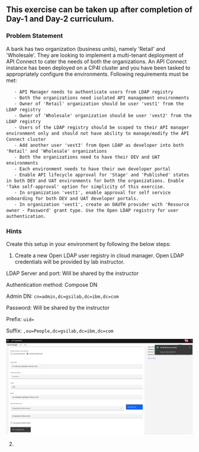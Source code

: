 ## This exercise can be taken up after completion of Day-1 and Day-2 curriculum.

### Problem Statement

A bank has two organization (business units), namely 'Retail' and 'Wholesale'. They are looking to implement a multi-tenant deployment of API Connect to cater the needs of both the organizations. An API Connect instance has been deployed on a CP4I cluster and you have been tasked to appropriately configure the environments. Following requirements must be met:
      
       - API Manager needs to authenticate users from LDAP registry
       - Both the organizations need isolated API management environments
       - Owner of 'Retail' organization should be user 'vest1' from the LDAP registry
       - Owner of 'Wholesale' organization should be user 'vest2' from the LDAP registry
       - Users of the LDAP registry should be scoped to their API manager environment only and should not have ability to manage/modify the API Connect cluster
       - Add another user 'vest3' from Open LDAP as developer into both 'Retail' and 'Wholesale' organizations
       - Both the organizations need to have their DEV and UAT environments
       - Each environment needs to have their own developer portal
       - Enable API lifecycle approval for 'Stage' and 'Published' states in both DEV and UAT environments for both the organizations. Enable 'Take self-approval' option for simplicity of this exercise.
       - In organization 'vest1', enable approval for self service onboarding for both DEV and UAT developer portals.
       - In organization 'vest1', create an OAUTH provider with 'Resource owner - Password' grant type. Use the Open LDAP registry for user authentication.
       




### Hints
Create this setup in your environment by following the below steps:

1) Create a new Open LDAP user registry in cloud manager. Open LDAP credentials will be provided by lab instructor. 

LDAP Server and port: Will be shared by the instructor
      
Authentication method: Compose DN
      
Admin DN: `cn=admin,dc=gsilab,dc=ibm,dc=com`
      
Password: Will be shared by the instructor
      
Prefix: `uid=`
      
Suffix: `,ou=People,dc=gsilab,dc=ibm,dc=com`
      

![](images/open_ldap_config.png)

2) 

